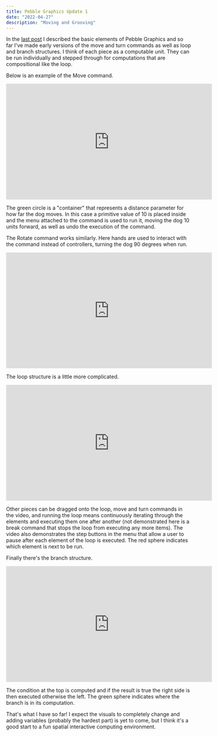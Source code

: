 ```yaml
---
title: Pebble Graphics Update 1
date: "2022-04-27"
description: "Moving and Grooving"
---
```


In the [last post](../tale-of-two-modes/) I described the basic elements of Pebble Graphics and so far I've made early versions of the move and turn commands as well as loop and branch structures. I think of each piece as a computable unit. They can be run individually and stepped through for computations that are compositional like the loop.  

Below is an example of the Move command.   
<iframe width="560" height="315" src="https://www.youtube.com/embed/FgtMM2AxZTA" title="YouTube video player" frameborder="0" allow="accelerometer; autoplay; clipboard-write; encrypted-media; gyroscope; picture-in-picture" allowfullscreen></iframe>

The green circle is a "container" that represents a distance parameter for how far the dog moves. In this case a primitive value of 10 is placed inside and the menu attached to the command is used to run it, moving the dog 10 units forward, as well as undo the execution of the command.

The Rotate command works similarly. Here hands are used to interact with the command instead of controllers, turning the dog 90 degrees when run.

<iframe width="560" height="315" src="https://www.youtube.com/embed/jlhF2QCMeEo" title="YouTube video player" frameborder="0" allow="accelerometer; autoplay; clipboard-write; encrypted-media; gyroscope; picture-in-picture" allowfullscreen></iframe>

The loop structure is a little more complicated.

<iframe width="560" height="315" src="https://www.youtube.com/embed/V3G6JT0qhB0" title="YouTube video player" frameborder="0" allow="accelerometer; autoplay; clipboard-write; encrypted-media; gyroscope; picture-in-picture" allowfullscreen></iframe>

Other pieces can be dragged onto the loop, move and turn commands in the video, and running the loop means continuously iterating through the elements and executing them one after another (not demonstrated here is a break command that stops the loop from executing any more items). The video also demonstrates the step buttons in the menu that allow a user to pause after each element of the loop is executed. The red sphere indicates which element is next to be run.

Finally there's the branch structure.

<iframe width="560" height="315" src="https://www.youtube.com/embed/pxNp439u-8E" title="YouTube video player" frameborder="0" allow="accelerometer; autoplay; clipboard-write; encrypted-media; gyroscope; picture-in-picture" allowfullscreen></iframe>

The condition at the top is computed and if the result is true the right side is then executed otherwise the left. The green sphere indicates where the branch is in its computation. 

That's what I have so far! I expect the visuals to completely change and adding variables (probably the hardest part) is yet to come, but I think it's a good start to a fun spatial interactive computing environment.